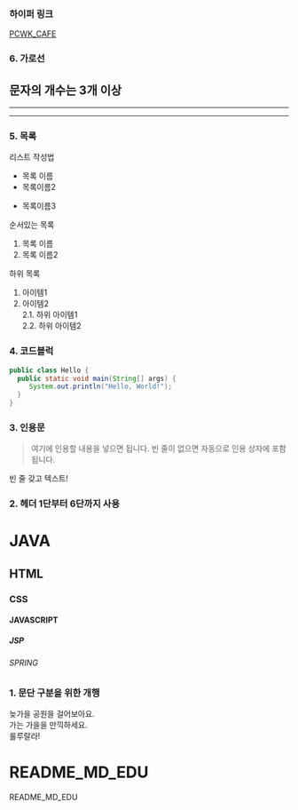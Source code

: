 ### 하이퍼 링크
[PCWK_CAFE](https://cafe.daum.net/pcwk "설명문구")


### 6. 가로선
문자의 개수는 3개 이상
---
***
----


### 5. 목록
리스트 작성법
* 목록 이름
* 목록이름2
+ 목록이름3


순서있는 목록
1. 목록 이름
2. 목록 이름2

하위 목록
1. 아이템1
2. 아이템2  
2.1. 하위 아이템1  
2.2. 하위 아이템2


### 4. 코드블럭
```JAVA
public class Hello {
  public static void main(String[] args) {  
     System.out.println("Hello, World!");
  }
}
```

### 3. 인용문
> 여기에 인용할 내용을 넣으면 됩니다.
빈 줄이 없으면 자동으로 인용 상자에 포함됩니다.

빈 줄 갖고 텍스트!

### 2. 헤더 1단부터 6단까지 사용
# JAVA
## HTML
### CSS
#### JAVASCRIPT
##### JSP
###### SPRING

### 1. 문단 구분을 위한 개행
늦가을 공원을 걸어보아요.  
가는 가을을 만끽하세요.</br>
룰루랄라!


# README_MD_EDU
README_MD_EDU
